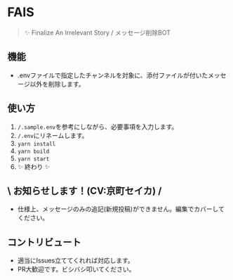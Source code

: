 # FAIS
> ✨ Finalize An Irrelevant Story / メッセージ削除BOT

## 機能
- .envファイルで指定したチャンネルを対象に、添付ファイルが付いたメッセージ以外を削除します。

## 使い方
1. `/.sample.env`を参考にしながら、必要事項を入力します。
1. `/.env`にリネームします。
1. `yarn install`
1. `yarn build`
1. `yarn start`
1. ✨ 終わり ✨

## \ お知らせします！(CV:京町セイカ) /
- 仕様上、メッセージのみの追記(新規投稿)ができません。編集でカバーしてください。

## コントリビュート
- 適当にIssues立ててくれれば対応します。
- PR大歓迎です。ビシバシ叩いてください。
